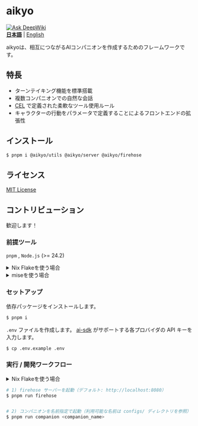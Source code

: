 # aikyo
[![Ask DeepWiki](https://deepwiki.com/badge.svg)](https://deepwiki.com/marukun712/aikyo)  
[**日本語**](./README-ja.md) | [English](./README.md)

aikyoは、相互につながるAIコンパニオンを作成するためのフレームワークです。 

## 特長

- ターンテイキング機能を標準搭載
- 複数コンパニオンでの自然な会話
- [CEL](https://cel.dev) で定義された柔軟なツール使用ルール
- キャラクターの行動をパラメータで定義することによるフロントエンドの拡張性

## インストール
```bash
$ pnpm i @aikyo/utils @aikyo/server @aikyo/firehose
```

## ライセンス

[MIT License](./LICENSE)

## コントリビューション

歓迎します！

### 前提ツール

`pnpm` , `Node.js` (>= 24.2)

<details><summary>Nix Flakeを使う場合</summary>

`devShell`に入ります。

```bash
$ nix develop
```

</details>

<details><summary>miseを使う場合</summary>


```bash
$ mise install
```

</details>

### セットアップ

依存パッケージをインストールします。

```bash
$ pnpm i
```

`.env` ファイルを作成します。
[ai-sdk](https://ai-sdk.dev/docs/foundations/providers-and-models) がサポートする各プロバイダの API キーを入力します。

```bash
$ cp .env.example .env
```

### 実行 / 開発ワークフロー
<details><summary>Nix Flakeを使う場合</summary>

firehoseとcompanionを起動します。
```bash
# Usage: nix run .#dev -- <COMPANION> [<COMPANION> ...]
# Example: nix run .#dev -- kyoko aya
$ nix run .#dev
```

</details>

```bash
# 1) firehose サーバーを起動（デフォルト: http://localhost:8080）
$ pnpm run firehose


# 2) コンパニオンを名前指定で起動（利用可能な名前は configs/ ディレクトリを参照）
$ pnpm run companion <companion_name>
```
